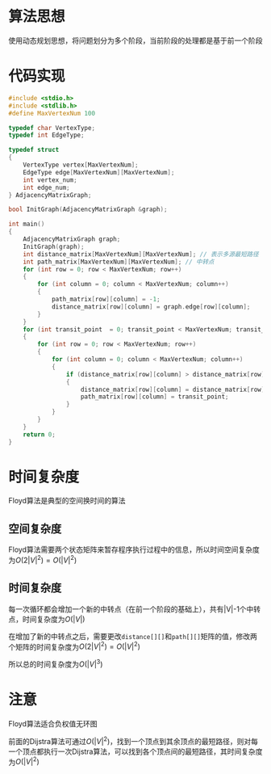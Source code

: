 # 算法思想
使用动态规划思想，将问题划分为多个阶段，当前阶段的处理都是基于前一个阶段
# 代码实现
```c
#include <stdio.h>
#include <stdlib.h>
#define MaxVertexNum 100

typedef char VertexType;
typedef int EdgeType;

typedef struct
{
    VertexType vertex[MaxVertexNum];
    EdgeType edge[MaxVertexNum][MaxVertexNum];
    int vertex_num;
    int edge_num;
} AdjacencyMatrixGraph;

bool InitGraph(AdjacencyMatrixGraph &graph);

int main()
{
    AdjacencyMatrixGraph graph;
    InitGraph(graph);
    int distance_matrix[MaxVertexNum][MaxVertexNum]; // 表示多源最短路径
    int path_matrix[MaxVertexNum][MaxVertexNum]; // 中转点
    for (int row = 0; row < MaxVertexNum; row++)
    {
        for (int column = 0; column < MaxVertexNum; column++)
        {
            path_matrix[row][column] = -1;
            distance_matrix[row][column] = graph.edge[row][column];
        }
    }
    for (int transit_point  = 0; transit_point < MaxVertexNum; transit_point++)
    {
        for (int row = 0; row < MaxVertexNum; row++)
        {
            for (int column = 0; column < MaxVertexNum; column++)
            {
                if (distance_matrix[row][column] > distance_matrix[row][transit_point] + distance_matrix[transit_point][column])
                {
                    distance_matrix[row][column] = distance_matrix[row][transit_point] + distance_matrix[transit_point][column];
                    path_matrix[row][column] = transit_point;
                }
            }
        }
    }
    return 0;
}
```
# 时间复杂度
Floyd算法是典型的空间换时间的算法
## 空间复杂度
Floyd算法需要两个状态矩阵来暂存程序执行过程中的信息，所以时间空间复杂度为$O(2|V|^2) = O(|V|^2)$
## 时间复杂度
每一次循环都会增加一个新的中转点（在前一个阶段的基础上），共有|V|-1个中转点，时间复杂度为$O(|V|)$

在增加了新的中转点之后，需要更改`distance[][]`和`path[][]`矩阵的值，修改两个矩阵的时间复杂度为$O(2|V|^2) = O(|V|^2)$

所以总的时间复杂度为$O(|V|^3)$

# 注意
Floyd算法适合负权值无环图

前面的Dijstra算法可通过$O(|V|^2)$，找到一个顶点到其余顶点的最短路径，则对每一个顶点都执行一次Dijstra算法，可以找到各个顶点间的最短路径，其时间复杂度为$O(|V|^2)$
